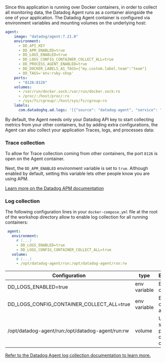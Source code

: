 Since this application is running over Docker containers, in order to collect all monitoring data, the Datadog Agent runs as a container alongside the one of your application. The Datadog Agent container is configured via environment variables and mounting volumes on the underlying host:

```yaml
agent:
    image: "datadog/agent:7.21.0"
    environment:
      - DD_API_KEY
      - DD_APM_ENABLED=true
      - DD_LOGS_ENABLED=true
      - DD_LOGS_CONFIG_CONTAINER_COLLECT_ALL=true
      - DD_PROCESS_AGENT_ENABLED=true
      - DD_DOCKER_LABELS_AS_TAGS={"my.custom.label.team":"team"}
      - DD_TAGS='env:ruby-shop'
    ports:
      - "8126:8126"
    volumes:
      - /var/run/docker.sock:/var/run/docker.sock:ro
      - /proc/:/host/proc/:ro
      - /sys/fs/cgroup/:/host/sys/fs/cgroup:ro
    labels:
      com.datadoghq.ad.logs: '[{"source": "datadog-agent", "service": "agent"}]'
```

By default, the Agent needs only your Datadog API key to start collecting metrics from your other containers, but by adding extra configurations, the Agent can also collect your application Traces, logs, and processes data:

### Trace collection

To allow for Trace collection coming from other containers, the port `8126` is open on the Agent container.

Next, the `DD_APM_ENABLED` environment variable is set to `true`. Although enabled by default, setting this variable lets other people know you are using APM.

[Learn more on the Datadog APM documentation](https://docs.datadoghq.com/tracing/send_traces/#containers)

### Log collection

The following configuration lines in your `docker-compose.yml` file at the root of the workshop directory allow to enable log collection for all running containers:

```yaml
 agent:
   environment:
     # (...)
     - DD_LOGS_ENABLED=true
     - DD_LOGS_CONFIG_CONTAINER_COLLECT_ALL=true
   volume:
     # (...)
     - /opt/datadog-agent/run:/opt/datadog-agent/run:rw
```

| Configuration                                    | type         | Explanations                                    |
| -------                                          | -----        | ------                                          |
| DD_LOGS_ENABLED=true                             | env variable | Enables log collection                          |
| DD_LOGS_CONFIG_CONTAINER_COLLECT_ALL=true        | env variable | Enables log collection for all containers       |
| /opt/datadog-agent/run:/opt/datadog-agent/run:rw | volume       | Used to store pointers on container current log |

[Refer to the Datadog Agent log collection documentation to learn more.](https://docs.datadoghq.com/agent/docker/log/)
